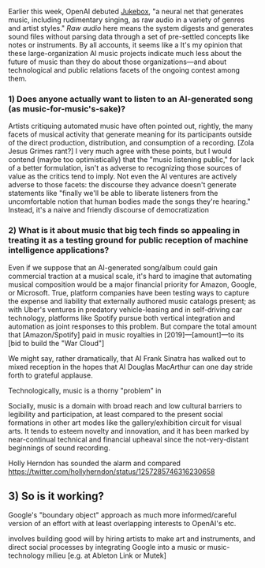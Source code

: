 Earlier this week, OpenAI debuted [Jukebox](https://openai.com/blog/jukebox/), "a neural net that generates music, including rudimentary singing, as raw audio in a variety of genres and artist styles." _Raw audio_ here means the system digests and generates sound files without parsing data through a set of pre-settled concepts like notes or instruments. By all accounts, it seems like a 
It's my opinion that these large-organization AI music projects indicate much less about the future of music than they do about those organizations—and about technological and public relations facets of the ongoing contest among them.

### 1) Does anyone actually want to listen to an AI-generated song (as music-for-music's-sake)?

Artists critiquing automated music have often pointed out, rightly, the many facets of musical activity that generate meaning for its participants outside of the direct production, distribution, and consumption of a recording. [Zola Jesus Grimes rant?] I very much agree with these points, but I would contend (maybe too optimistically) that the "music listening public," for lack of a better formulation, isn't as adverse to recognizing those sources of value as the critics tend to imply. Not even the AI ventures are actively adverse to those facets: the discourse they advance doesn't generate statements like "finally we'll be able to liberate listeners from the uncomfortable notion that human bodies made the songs they're hearing." Instead, it's a naive and friendly discourse of democratization

### 2) What is it about music that big tech finds so appealing in treating it as a testing ground for public reception of machine intelligence applications?

Even if we suppose that an AI-generated song/album could gain commercial traction at a musical scale, it's hard to imagine that automating musical composition would be a major financial priority for Amazon, Google, or Microsoft. True, platform companies have been testing ways to capture the expense and liability that externally authored music catalogs present; as with Uber's ventures in predatory vehicle-leasing and in self-driving car technology, platforms like Spotify pursue both vertical integration and automation as joint responses to this problem. But compare the total amount that [Amazon/Spotify] paid in music royalties in [2019]—[amount]—to its [bid to build the "War Cloud"]

We might say, rather dramatically, that AI Frank Sinatra has walked out to mixed reception in the hopes that AI Douglas MacArthur can one day stride forth to grateful applause.

Technologically, music is a thorny "problem" in

Socially, music is a domain with broad reach and low cultural barriers to legibility and participation, at least compared to the present social formations in other art modes like the gallery/exhibition circuit for visual arts. It tends to esteem novelty and innovation, and it has been marked by near-continual technical and financial upheaval since the not-very-distant beginnings of sound recording.

Holly Herndon has sounded the alarm and compared
https://twitter.com/hollyherndon/status/1257285746316230658

## 3) So is it working?

Google's "boundary object" approach as much more informed/careful version of an effort with at least overlapping interests to OpenAI's etc.

involves building good will by hiring artists to make art and instruments, and direct social processes by integrating Google into a music or music-technology milieu [e.g. at Ableton Link or Mutek]

